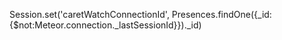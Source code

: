 Session.set('caretWatchConnectionId', Presences.findOne({_id:{$not:Meteor.connection._lastSessionId}})._id)